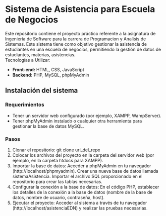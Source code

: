 # Sistema de Asistencia para Escuela de Negocios

Este repositorio contiene el proyecto práctico referente a la asignatura de Ingeniería de Software para la carrera de Programacion y Analisis de Sistemas. Este sistema tiene como objetivo gestionar la asistencia de estudiantes en una escuela de negocios, permitiendo la gestión de datos de estudiantes, materias, asistencias.
<br>
Tecnologías a Utilizar:

- **Front-end:** HTML, CSS, JavaScript
- **Backend:** PHP, MySQL, phpMyAdmin

## Instalación del sistema 

### Requerimientos

- Tener un servidor web configurado (por ejemplo, XAMPP, WampServer).
- Tener phpMyAdmin instalado o cualquier otra herramienta para gestionar la base de datos MySQL.

### Pasos
1. Clonar el repositorio: git clone url_del_repo
2. Colocar los archivos del proyecto en la carpeta del servidor web (por ejemplo, en la carpeta htdocs para XAMPP).
3. Importar la base de datos:
    Acceder a phpMyAdmin en tu navegador (http://localhost/phpmyadmin).
    Crear una nueva base de datos llamada sistemaAsistencia.
    Importar el archivo SQL proporcionado en el repositorio para crear las tablas necesarias.
4. Configurar la conexión a la base de datos:
    En el código PHP, establecer los detalles de la conexión a la base de datos (nombre de la base de datos, nombre de usuario, contraseña, host).
5. Ejecutar el proyecto: Acceder al sistema a través de tu navegador (http://localhost/asistenciaEDN) y realizar las pruebas necesarias.
